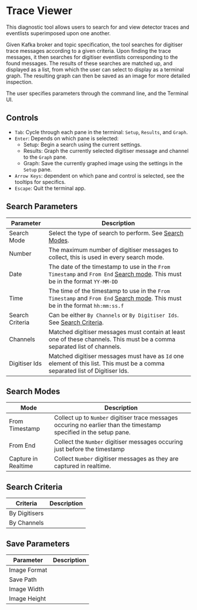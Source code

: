 # Trace Viewer

This diagnostic tool allows users to search for and view detector traces and eventlists superimposed upon one another.

Given Kafka broker and topic specification, the tool searches for digitiser trace messages according to a given criteria.
Upon finding the trace messages, it then searches for digitiser eventlists corresponding to the found messages.
The results of these searches are matched up, and displayed as a list, from which the user can select to display as a terminal graph.
The resulting graph can then be saved as an image for more detailed inspection.

The user specifies parameters through the command line, and the Terminal UI.

## Controls

- `Tab`: Cycle through each pane in the terminal: `Setup`, `Results`, and `Graph`.
- `Enter`: Depends on which pane is selected:
   - Setup: Begin a search using the current settings.
   - Results: Graph the currently selected digitiser message and channel to the `Graph` pane.
   - Graph: Save the currently graphed image using the settings in the `Setup` pane.
- `Arrow Keys`: dependent on which pane and control is selected, see the tooltips for specifics.
- `Escape`: Quit the terminal app.

## Search Parameters

| Parameter | Description |
|---|---|
|Search Mode|Select the type of search to perform. See [Search Modes](#search-modes).|
|Number|The maximum number of digitiser messages to collect, this is used in every search mode.|
|Date|The date of the timestamp to use in the `From Timestamp` and `From End` [Search mode](#search-modes). This must be in the format `YY-MM-DD`|
|Time|The time of the timestamp to use in the `From Timestamp` and `From End` [Search mode](#search-modes). This must be in the format `hh:mm:ss.f`|
|Search Criteria|Can be either `By Channels` or `By Digitiser Ids`. See [Search Criteria](#search-criteria).|
|Channels|Matched digitiser messages must contain at least one of these channels. This must be a comma separated list of channels.|
|Digitiser Ids|Matched digitiser messages must have as `Id` one element of this list. This must be a comma separated list of Digitiser Ids.|

## Search Modes



| Mode | Description |
|---|---|
|From Timestamp|Collect up to `Number` digitiser trace messages occuring no earlier than the timestamp specified in the setup pane.|
|From End|Collect the `Number` digitiser messages occuring just before the timestamp  |
|Capture in Realtime|Collect `Number` digitiser messages as they are captured in realtime.|

## Search Criteria

| Criteria | Description |
|---|---|
|By Digitisers| |
|By Channels| |

## Save Parameters

| Parameter | Description |
|---|---|
|Image Format| |
|Save Path| |
|Image Width| |
|Image Height| |
